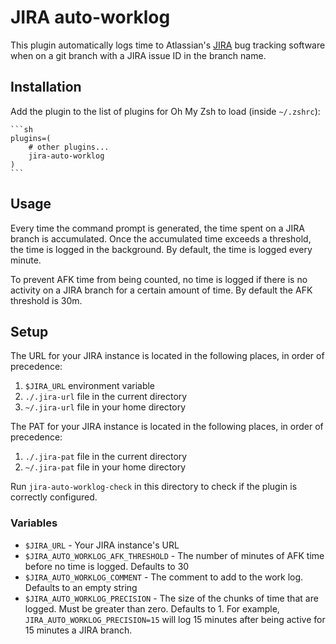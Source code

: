 # JIRA auto-worklog

This plugin automatically logs time to Atlassian's [JIRA](https://www.atlassian.com/software/jira) bug tracking software when on a git branch with a JIRA issue ID in the branch name.

## Installation

Add the plugin to the list of plugins for Oh My Zsh to load (inside `~/.zshrc`):

    ```sh
    plugins=(
        # other plugins...
        jira-auto-worklog
    )
    ```


## Usage

Every time the command prompt is generated, the time spent on a JIRA branch is accumulated. Once the accumulated time exceeds a threshold, the time is logged in the background. By default, the time is logged every minute.

To prevent AFK time from being counted, no time is logged if there is no activity on a JIRA branch for a certain amount of time. By default the AFK threshold is 30m.

## Setup

The URL for your JIRA instance is located in the following places, in order of precedence:

1. `$JIRA_URL` environment variable
2. `./.jira-url` file in the current directory
3. `~/.jira-url` file in your home directory

The PAT for your JIRA instance is located in the following places, in order of precedence:

1. `./.jira-pat` file in the current directory
2. `~/.jira-pat` file in your home directory

Run `jira-auto-worklog-check` in this directory to check if the plugin is correctly configured.

### Variables

* `$JIRA_URL` - Your JIRA instance's URL
* `$JIRA_AUTO_WORKLOG_AFK_THRESHOLD` - The number of minutes of AFK time before no time is logged. Defaults to 30
* `$JIRA_AUTO_WORKLOG_COMMENT` - The comment to add to the work log. Defaults to an empty string
* `$JIRA_AUTO_WORKLOG_PRECISION` - The size of the chunks of time that are logged. Must be greater than zero. Defaults to 1. For example, `JIRA_AUTO_WORKLOG_PRECISION=15` will log 15 minutes after being active for 15 minutes a JIRA branch.